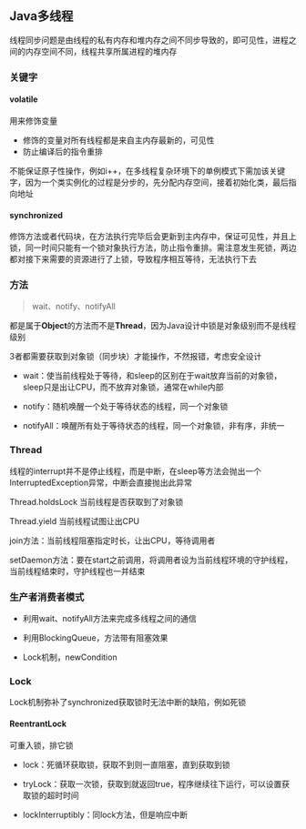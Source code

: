 ## Java多线程

线程同步问题是由线程的私有内存和堆内存之间不同步导致的，即可见性，进程之间的内存空间不同，线程共享所属进程的堆内存

### 关键字

#### volatile

用来修饰变量

- 修饰的变量对所有线程都是来自主内存最新的，可见性
- 防止编译后的指令重排

不能保证原子性操作，例如i++，在多线程复杂环境下的单例模式下需加该关键字，因为一个类实例化的过程是分步的，先分配内存空间，接着初始化类，最后指向地址

#### synchronized

修饰方法或者代码块，在方法执行完毕后会更新到主内存中，保证可见性，并且上锁，同一时间只能有一个锁对象执行方法，防止指令重排。需注意发生死锁，两边都对接下来需要的资源进行了上锁，导致程序相互等待，无法执行下去

### 方法

> wait、notify、notifyAll

都是属于**Object**的方法而不是**Thread**，因为Java设计中锁是对象级别而不是线程级别

3者都需要获取到对象锁（同步块）才能操作，不然报错，考虑安全设计

- wait：使当前线程处于等待，和sleep的区别在于wait放弃当前的对象锁，sleep只是出让CPU，而不放弃对象锁，通常在while内部

- notify：随机唤醒一个处于等待状态的线程，同一个对象锁

- notifyAll：唤醒所有处于等待状态的线程，同一个对象锁，非有序，非统一

### Thread

线程的interrupt并不是停止线程，而是中断，在sleep等方法会抛出一个InterruptedException异常，中断会直接抛出此异常

Thread.holdsLock 当前线程是否获取到了对象锁

Thread.yield 当前线程试图让出CPU

join方法：当前线程阻塞指定时长，让出CPU，等待调用者

setDaemon方法：要在start之前调用，将调用者设为当前线程环境的守护线程，当前线程结束时，守护线程也一并结束

### 生产者消费者模式

- 利用wait、notifyAll方法来完成多线程之间的通信

- 利用BlockingQueue，方法带有阻塞效果

- Lock机制，newCondition

### Lock

Lock机制弥补了synchronized获取锁时无法中断的缺陷，例如死锁

#### ReentrantLock

可重入锁，排它锁

- lock：死循环获取锁，获取不到则一直阻塞，直到获取到锁

- tryLock：获取一次锁，获取到就返回true，程序继续往下运行，可以设置获取锁的超时时间

- lockInterruptibly：同lock方法，但是响应中断
























